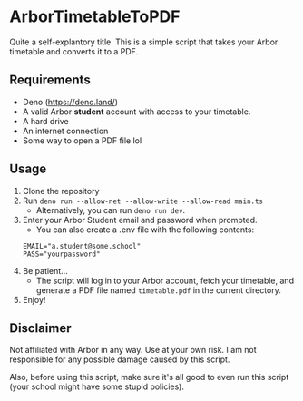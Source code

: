 # ArborTimetableToPDF
Quite a self-explantory title. This is a simple script that takes your Arbor timetable and converts it to a PDF.

## Requirements
- Deno (https://deno.land/)
- A valid Arbor **student** account with access to your timetable.
- A hard drive
- An internet connection
- Some way to open a PDF file lol

## Usage
1. Clone the repository
2. Run `deno run --allow-net --allow-write --allow-read main.ts`
   - Alternatively, you can run `deno run dev`.
3. Enter your Arbor Student email and password when prompted.
   - You can also create a .env file with the following contents:
	```
    EMAIL="a.student@some.school"
    PASS="yourpassword"
    ```
4. Be patient...
   - The script will log in to your Arbor account, fetch your timetable, and generate a PDF file named `timetable.pdf` in the current directory.
5. Enjoy!

## Disclaimer
Not affiliated with Arbor in any way. Use at your own risk. I am not responsible for any possible damage caused by this script.

Also, before using this script, make sure it's all good to even run this script (your school might have some stupid policies).
